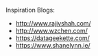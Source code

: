 Inspiration Blogs:
- http://www.rajivshah.com/
- http://www.wzchen.com/
- https://datageekette.com/
- https://www.shanelynn.ie/
